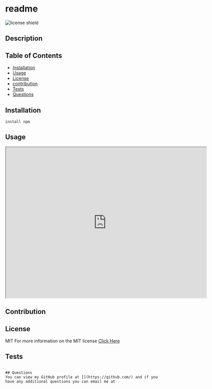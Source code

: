# readme

![license shield](https://img.shields.io/badge/License-MIT-green.svg)

## Description


## Table of Contents
* [Installation](#installation)
* [Usage](#usage)
* [License](#license)
* [contribution](#contribution)
* [Tests](#tests)
* [Questions](#questions)

## Installation

``` install npm ```

## Usage
<iframe src="https://drive.google.com/file/d/1hmzmjTWGkSFE8nnr2S1T6-S3CdJAuN85/preview" width="640" height="480"></iframe>

## Contribution


## License
MIT
For more information on the MIT license [Click Here](https://choosealicense.com/licenses/MIT/)

## Tests
``` 

## Questions
You can view my GitHub profile at [](https://github.com/) and if you have any additional questions you can email me at 
